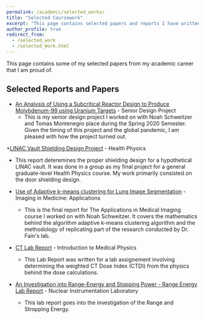 ```yaml
---
permalink: /academic/selected_works/
title: "Selected Coursework"
excerpt: "This page contains selected papers and reports I have written for my various courses."
author_profile: true
redirect_from: 
  - /selected_work
  - /selected_Work.html
---
```


This page contains some of my selected papers from my academic career that I am proud of.

## Selected Reports and Papers

+ [An Analysis of Using a Subcritical Reactor Design to Produce Molybdenum-99 using Uranium Targets](/files/Senior_Design_NTP___Final_Draft___Updated.pdf) - Senior Design Project
  - This is my senior design project I worked on with Noah Schweitzer and Tomas Montenegro place during the Spring 2020 Semester. Given the timing of this project and the global pandemic, I am pleased with how the project turned out. 
  
+[LINAC Vault Shielding Design Project](/files/569_Final_Report__WEBSITE_.pdf) - Health Physics
  - This report deteremines the proper shielding design for a hypothetical LINAC vault. It was done in a group as my final project for a general graduate-level Health Physics course. My work primarily consisted on the door shielding design. 
  
+ [Use of Adaptive k-means clustering for Lung Image Segmentation](/files/Hotvedt_MP574_Final_Report.pdf) - Imaging in Medicine: Applications
  - This is the final report for The Applications in Medical Imaging course I worked on with Noah Schweitzer. It covers the mathematics behind the algorithm adaptive k-means clustering algorithm and the methodology of replicating part of the research conducted by Dr. Fain's lab.
  
+ [CT Lab Report](/files/501_CT_Lab.pdf) - Introduction to Medical Physics
  - This Lab Report was written for a lab assignement involving determining the weighted CT Dose Index (CTDI) from the physics behind the dose calculations.

+ [An Investigation into Range-Energy and Stopping Power - Range Energy Lab Report](/files/427_Report.pdf) - Nuclear Instrumentation Laboratory 
  - This lab report goes into the investigation of the Range and Stropping Energy.
